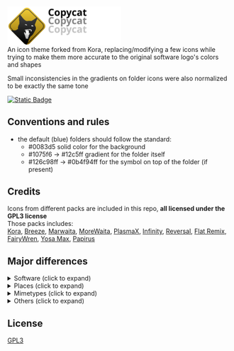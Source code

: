
<img src="./copycat_banner.svg" width="256" alt="Copycat" style="display: block;">
An icon theme forked from Kora, replacing/modifying a few icons while trying to make them more accurate to the original software logo's colors and shapes  
  
Small inconsistencies in the gradients on folder icons were also normalized to be exactly the same tone
  
[![Static Badge](https://img.shields.io/badge/tar.gz-download_icon_pack-yellow)](https://github.com/loofxtrt/copycat/releases/latest)  
## Conventions and rules  
- the default (blue) folders should follow the standard:
    - #0083d5 solid color for the background
    - #1075f6 -> #12c5ff gradient for the folder itself
    - #126c98ff -> #0b4f94ff for the symbol on top of the folder (if present)
  
## Credits
Icons from different packs are included in this repo, **all licensed under the GPL3 license**  
Those packs includes:  
[Kora](https://store.kde.org/p/1256209), [Breeze](https://github.com/KDE/breeze-icons), [Marwaita](https://www.gnome-look.org/p/1239855), [MoreWaita](https://www.gnome-look.org/p/2276064), [PlasmaX](https://www.gnome-look.org/p/1367155), [Infinity](https://www.gnome-look.org/p/2112373), [Reversal](https://www.gnome-look.org/p/1340791), [Flat Remix](https://store.kde.org/p/1012430), [FairyWren](https://www.gnome-look.org/p/1684521), [Yosa Max](https://www.gnome-look.org/p/1196255/), [Papirus](https://www.gnome-look.org/p/1166289/)  
  
## Major differences  
<?xml version="1.0" ?>
<details>
	<summary>Software (click to expand)</summary>
	<table border="1" width="100%">
		<tr>
			<th>Icon</th>
			<th>Source</th>
			<th>Changes</th>
		</tr>
		<tr>
			<td>
				<img src="./copycat/apps/scalable/blender.svg" width="24"/>
				 Blender
			</td>
			<td>original Blender SVG</td>
			<td>added a subtle gradient</td>
		</tr>
		<tr>
			<td>
				<img src="./copycat/apps/scalable/godot.svg" width="24"/>
				 Godot
			</td>
			<td>
				<a href="https://www.gnome-look.org/p/1367155" target="_blank">PlasmaX</a>
			</td>
			<td>edited SVG to make the tones match</td>
		</tr>
		<tr>
			<td>
				<img src="./copycat/apps/scalable/inkscape.svg" width="24"/>
				 Inkscape
			</td>
			<td>
				<a href="https://www.gnome-look.org/p/1367155" target="_blank">PlasmaX</a>
			</td>
			<td>edited SVG to make it darker</td>
		</tr>
		<tr>
			<td>
				<img src="./copycat/apps/scalable/krita.svg" width="24"/>
				 Krita
			</td>
			<td>
				<a href="https://www.gnome-look.org/p/1239855" target="_blank">Marwaita</a>
			</td>
			<td/>
		</tr>
		<tr>
			<td>
				<img src="./copycat/apps/scalable/spotify-client.svg" width="24"/>
				 Spotify
			</td>
			<td>
				<a href="https://www.gnome-look.org/p/1239855" target="_blank">Marwaita</a>
			</td>
			<td>added a subtle gradient</td>
		</tr>
		<tr>
			<td>
				<img src="./copycat/apps/scalable/discord.svg" width="24"/>
				 Discord
			</td>
			<td>
				<a href="https://store.kde.org/p/1256209" target="_blank">Kora</a>
			</td>
			<td>edited SVG to make the color closer to the official Discord burple</td>
		</tr>
		<tr>
			<td>
				<img src="./copycat/apps/scalable/discord-canary.svg" width="24"/>
				 Discord Canary
			</td>
			<td>
				<a href="https://store.kde.org/p/1256209" target="_blank">Kora</a>
			</td>
			<td>background shape changed to be like regular Discord</td>
		</tr>
		<tr>
			<td>
				<img src="./copycat/apps/scalable/discord-development.svg" width="24"/>
				 Discord Development
			</td>
			<td>
				<a href="https://store.kde.org/p/1256209" target="_blank">Kora</a>
			</td>
			<td>modified to match size and style of other Discord variants</td>
		</tr>
		<tr>
			<td>
				<img src="./copycat/apps/scalable/gimp.svg" width="24"/>
				 GIMP
			</td>
			<td>
				<a href="https://github.com/KDE/breeze-icons" target="_blank">Breeze</a>
			</td>
			<td>edited SVG to make it bigger</td>
		</tr>
		<tr>
			<td>
				<img src="./copycat/apps/scalable/steam.svg" width="24"/>
				 Steam
			</td>
			<td>
				<a href="https://www.gnome-look.org/p/1239855" target="_blank">Marwaita</a>
			</td>
			<td/>
		</tr>
		<tr>
			<td>
				<img src="./copycat/apps/scalable/obs.svg" width="24"/>
				 OBS
			</td>
			<td>
				<a href="https://store.kde.org/p/1256209" target="_blank">Kora</a>
			</td>
			<td>edited SVG to make it darker</td>
		</tr>
		<tr>
			<td>
				<img src="./copycat/apps/scalable/libresprite.svg" width="24"/>
				 Libresprite
			</td>
			<td>made from scratch</td>
			<td/>
		</tr>
		<tr>
			<td>
				<img src="./copycat/apps/scalable/aseprite.svg" width="24"/>
				 Aseprite
			</td>
			<td>made from scratch</td>
			<td/>
		</tr>
		<tr>
			<td>
				<img src="./copycat/apps/scalable/pureref.svg" width="24"/>
				 PureRef
			</td>
			<td>
				<a href="https://store.kde.org/p/1256209" target="_blank">Kora</a>
			</td>
			<td>edited SVG to make it darker</td>
		</tr>
		<tr>
			<td>
				<img src="./copycat/apps/scalable/sqlitebrowser.svg" width="24"/>
				 DB Browser for SQLite
			</td>
			<td>made from scratch</td>
			<td/>
		</tr>
		<tr>
			<td>
				<img src="./copycat/apps/scalable/audacity.svg" width="24"/>
				 Audacity
			</td>
			<td>
				based on 
				<a href="https://www.gnome-look.org/p/1340791" target="_blank">Reversal</a>
				, but made from scratch
			</td>
			<td>changed colors and shapes</td>
		</tr>
		<tr>
			<td>
				<img src="./copycat/apps/scalable/vscodium.svg" width="24"/>
				 VSCodium
			</td>
			<td>
				<a href="https://github.com/VSCodium/icons/blob/main/icons/linux/nobg/blue1/paulo22s.png">from VSCodium's repository</a>
			</td>
			<td/>
		</tr>
		<tr>
			<td>
				<img src="./copycat/apps/scalable/AppImageLauncher.svg" width="24"/>
				 AppImageLauncher
			</td>
			<td>
				<a href="https://store.kde.org/p/1012430" target="_blank">Flat Remix</a>
			</td>
			<td>modified colors and shapes</td>
		</tr>
		<tr>
			<td>
				<img src="./copycat/apps/scalable/android-studio.svg" width="24"/>
				 Android Studio
			</td>
			<td>
				<a href="https://www.gnome-look.org/p/1684521" target="_blank">FairyWren</a>
			</td>
			<td>adjusted colors</td>
		</tr>
		<tr>
			<td>
				<img src="./copycat/apps/scalable/android-studio-canary.svg" width="24"/>
				 Android Studio Canary
			</td>
			<td>
				<a href="https://www.gnome-look.org/p/1684521" target="_blank">FairyWren</a>
			</td>
			<td>adjusted colors</td>
		</tr>
		<tr>
			<td>
				<img src="./copycat/apps/scalable/btop.svg" width="24"/>
				 btop++
			</td>
			<td>
				partially from 
				<a href="https://store.kde.org/p/1256209" target="_blank">Kora</a>
			</td>
			<td>remade btop logo from scratch, used Kora's system monitor background, MoreWaita's btop color</td>
		</tr>
		<tr>
			<td>
				<img src="./copycat/apps/scalable/ark.svg" width="24"/>
				 Ark
			</td>
			<td>
				<a href="https://www.gnome-look.org/p/1196255/" target="_blank">Yosa Max</a>
			</td>
			<td>made the gradient more noticeable, rounded the corners and replaced the original zipper with Kora's zipper (from the application-x-sogouskin icon)</td>
		</tr>
		<tr>
			<td>
				<img src="./copycat/apps/scalable/appimagekit-github-desktop.svg" width="24"/>
				 GitHub Desktop
			</td>
			<td>
				<a href="https://store.kde.org/p/1256209" target="_blank">Kora</a>
			</td>
			<td>adjusted colors</td>
		</tr>
		<tr>
			<td>
				<img src="./copycat/apps/scalable/nl.hjdskes.gcolor3.svg" width="24"/>
				 Color Picker
			</td>
			<td>
				<a href="https://www.gnome-look.org/p/1239855" target="_blank">Marwaita</a>
				 and 
				<a href="https://www.gnome-look.org/p/1196255/" target="_blank">Yosa Max</a>
			</td>
			<td>used Marwaita's color picker background and Yosa Max drop symbol</td>
		</tr>
		<tr>
			<td>
				<img src="./copycat/apps/scalable/kvantum.svg" width="24"/>
				 Kvantum
			</td>
			<td>
				<a href="https://store.kde.org/p/1256209" target="_blank">Kora</a>
			</td>
			<td>switched the colors to Marwaita's Kvantum icon</td>
		</tr>
		<tr>
			<td>
				<img src="./copycat/apps/scalable/cmake.svg" width="24"/>
				 CMake
			</td>
			<td>
				<a href="https://store.kde.org/p/1256209" target="_blank">Kora</a>
			</td>
			<td>removed background and added gradients</td>
		</tr>
		<tr>
			<td>
				<img src="./copycat/apps/scalable/grapejuice-roblox-player.svg" width="24"/>
				 Roblox
			</td>
			<td>made from scratch</td>
			<td/>
		</tr>
		<tr>
			<td>
				<img src="./copycat/apps/scalable/org.vinegarhq.Vinegar.studio.svg" width="24"/>
				 Roblox Studio
			</td>
			<td>made from scratch</td>
			<td/>
		</tr>
		<tr>
			<td>
				<img src="./copycat/apps/scalable/org.vinegarhq.Vinegar.svg" width="24"/>
				 Vinegar
			</td>
			<td>
				made from scratch, then added 
				<a href="https://www.svgrepo.com/svg/443560/brand-winehq">this SVG</a>
				 on top of it
			</td>
			<td/>
		</tr>
		<tr>
			<td>
				<img src="./copycat/apps/scalable/org.vinegarhq.Sober.svg" width="24"/>
				 Sober
			</td>
			<td>made from scratch</td>
			<td/>
		</tr>
		<tr>
			<td>
				<img src="./copycat/apps/scalable/java21-openjdk.svg" width="24"/>
				 OpenJDK Java 21 Shell
			</td>
			<td>
				<a href="https://store.kde.org/p/1256209" target="_blank">Kora</a>
			</td>
			<td/>
		</tr>
		<tr>
			<td>
				<img src="./copycat/apps/scalable/minecraft.svg" width="24"/>
				 Minecraft
			</td>
			<td>made from scratch</td>
			<td/>
		</tr>
		<tr>
			<td>
				<img src="./copycat/apps/scalable/com.kristianduske.TrenchBroom.svg" width="24"/>
				 Trenchbroom
			</td>
			<td>made from scratch</td>
			<td/>
		</tr>
		<tr>
			<td>
				<img src="./copycat/apps/scalable/librewolf.svg" width="24"/>
				 Librewolf
			</td>
			<td>
				vectorized version of 
				<a href="https://www.reddit.com/r/LibreWolf/comments/t9c84n/icon_update/">this Reddit post</a>
			</td>
			<td/>
		</tr>
		<tr>
			<td>
				<img src="./copycat/apps/scalable/AnimeEffects.svg" width="24"/>
				 AnimeEffects
			</td>
			<td>
				vectorized version based on 
				<a href="https://github.com/AnimeEffectsDevs/AnimeEffects">AnimeEffects repository</a>
			</td>
			<td/>
		</tr>
		<tr>
			<td>
				<img src="./copycat/apps/scalable/protoncalendar.svg" width="24"/>
				 Proton Calendar
			</td>
			<td>removed background to match other Proton applications</td>
			<td/>
		</tr>
	</table>
</details>
<?xml version="1.0" ?>
<details>
	<summary>Places (click to expand)</summary>
	<table border="1" width="100%">
		<tr>
			<th>Icon</th>
			<th>Source</th>
			<th>Changes</th>
		</tr>
		<tr>
			<td>
				<img src="./copycat/places/scalable/user-desktop.svg" width="24"/>
				 Desktop
			</td>
			<td>
				<a href="https://store.kde.org/p/1256209" target="_blank">Kora</a>
			</td>
			<td>added a taskbar and icons</td>
		</tr>
		<tr>
			<td>
				<img src="./copycat/places/scalable/folder-documents.svg" width="24"/>
				 Documents
			</td>
			<td>
				<a href="https://store.kde.org/p/1256209" target="_blank">Kora</a>
			</td>
			<td>added Kora's clip icon to it</td>
		</tr>
		<tr>
			<td>
				<img src="./copycat/places/scalable/folder-music.svg" width="24"/>
				 Music
			</td>
			<td>
				<a href="https://store.kde.org/p/1256209" target="_blank">Kora</a>
			</td>
			<td>normalized gradient</td>
		</tr>
		<tr>
			<td>
				<img src="./copycat/places/scalable/folder-music-open.svg" width="24"/>
				 Music (open)
			</td>
			<td>
				<a href="https://store.kde.org/p/1256209" target="_blank">Kora</a>
			</td>
			<td>normalized gradient</td>
		</tr>
		<tr>
			<td>
				<img src="./copycat/places/scalable/folder-pictures.svg" width="24"/>
				 Pictures
			</td>
			<td>
				<a href="https://store.kde.org/p/1256209" target="_blank">Kora</a>
			</td>
			<td>normalized gradient</td>
		</tr>
		<tr>
			<td>
				<img src="./copycat/places/scalable/folder-pictures-open.svg" width="24"/>
				 Pictures (open)
			</td>
			<td>
				<a href="https://store.kde.org/p/1256209" target="_blank">Kora</a>
			</td>
			<td>normalized gradient</td>
		</tr>
		<tr>
			<td>
				<img src="./copycat/places/scalable/folder-videos.svg" width="24"/>
				 Videos
			</td>
			<td>
				<a href="https://store.kde.org/p/1256209" target="_blank">Kora</a>
			</td>
			<td>changed icon to a play button and added details</td>
		</tr>
		<tr>
			<td>
				<img src="./copycat/places/scalable/folder-publicshare.svg" width="24"/>
				 Public
			</td>
			<td>
				<a href="https://store.kde.org/p/1256209" target="_blank">Kora</a>
				 and 
				<a href="https://www.svgrepo.com/svg/451439/walking">this stickman</a>
			</td>
			<td>changed the symbol to a stickman from SVG Repo</td>
		</tr>
		<tr>
			<td>
				<img src="./copycat/places/scalable/folder-publicshare-open.svg" width="24"/>
				 Public (open)
			</td>
			<td>
				<a href="https://store.kde.org/p/1256209" target="_blank">Kora</a>
			</td>
			<td>same as above</td>
		</tr>
		<tr>
			<td>
				<img src="./copycat/places/scalable/user-share.svg" width="24"/>
				 User share
			</td>
			<td>
				<a href="https://store.kde.org/p/1256209" target="_blank">Kora</a>
			</td>
			<td>changed the symbol color from white to dark blue to match other folder icons</td>
		</tr>
		<tr>
			<td>
				<img src="./copycat/places/scalable/folder-books.svg" width="24"/>
				 Books
			</td>
			<td>
				<a href="https://store.kde.org/p/1256209" target="_blank">Kora</a>
			</td>
			<td>normalized gradient</td>
		</tr>
		<tr>
			<td>
				<img src="./copycat/places/scalable/folder-wine.svg" width="24"/>
				 Wine
			</td>
			<td>
				<a href="https://store.kde.org/p/1256209" target="_blank">Kora</a>
			</td>
			<td>normalized gradient</td>
		</tr>
		<tr>
			<td>
				<img src="./copycat/places/scalable/folder-html.svg" width="24"/>
				 HTML
			</td>
			<td>
				<a href="https://store.kde.org/p/1256209" target="_blank">Kora</a>
			</td>
			<td>normalized gradient</td>
		</tr>
		<tr>
			<td>
				<img src="./copycat/places/scalable/folder-locked.svg" width="24"/>
				 Locked
			</td>
			<td>
				<a href="https://store.kde.org/p/1256209" target="_blank">Kora</a>
			</td>
			<td>normalized gradient</td>
		</tr>
		<tr>
			<td>
				<img src="./copycat/places/scalable/folder-unlocked.svg" width="24"/>
				 Unlocked
			</td>
			<td>
				<a href="https://store.kde.org/p/1256209" target="_blank">Kora</a>
			</td>
			<td>normalized gradient</td>
		</tr>
		<tr>
			<td>
				<img src="./copycat/places/scalable/folder-3dprint.svg" width="24"/>
				 3DPrint
			</td>
			<td>
				<a href="https://store.kde.org/p/1256209" target="_blank">Kora</a>
			</td>
			<td>normalized gradient</td>
		</tr>
		<tr>
			<td>
				<img src="./copycat/places/scalable/folder-add.svg" width="24"/>
				 Add
			</td>
			<td>
				<a href="https://store.kde.org/p/1256209" target="_blank">Kora</a>
			</td>
			<td>normalized gradient</td>
		</tr>
		<tr>
			<td>
				<img src="./copycat/places/scalable/folder-android.svg" width="24"/>
				 Android
			</td>
			<td>
				<a href="https://store.kde.org/p/1256209" target="_blank">Kora</a>
			</td>
			<td>normalized gradient</td>
		</tr>
		<tr>
			<td>
				<img src="./copycat/places/scalable/folder-applications.svg" width="24"/>
				 Applications
			</td>
			<td>
				<a href="https://store.kde.org/p/1256209" target="_blank">Kora</a>
			</td>
			<td>normalized gradient</td>
		</tr>
		<tr>
			<td>
				<img src="./copycat/places/scalable/folder-arduino.svg" width="24"/>
				 Arduino
			</td>
			<td>
				<a href="https://store.kde.org/p/1256209" target="_blank">Kora</a>
			</td>
			<td>normalized gradient</td>
		</tr>
		<tr>
			<td>
				<img src="./copycat/places/scalable/folder-backup.svg" width="24"/>
				 Backup
			</td>
			<td>
				<a href="https://store.kde.org/p/1256209" target="_blank">Kora</a>
			</td>
			<td>normalized gradient</td>
		</tr>
		<tr>
			<td>
				<img src="./copycat/places/scalable/folder-cd.svg" width="24"/>
				 CD
			</td>
			<td>
				<a href="https://store.kde.org/p/1256209" target="_blank">Kora</a>
			</td>
			<td>normalized gradient</td>
		</tr>
		<tr>
			<td>
				<img src="./copycat/places/scalable/folder-copy-cloud.svg" width="24"/>
				 Copy Cloud
			</td>
			<td>
				<a href="https://store.kde.org/p/1256209" target="_blank">Kora</a>
			</td>
			<td>normalized gradient</td>
		</tr>
		<tr>
			<td>
				<img src="./copycat/places/scalable/folder-development.svg" width="24"/>
				 Development
			</td>
			<td>
				<a href="https://store.kde.org/p/1256209" target="_blank">Kora</a>
			</td>
			<td>normalized gradient</td>
		</tr>
		<tr>
			<td>
				<img src="./copycat/places/scalable/folder-dropbox.svg" width="24"/>
				 Dropbox
			</td>
			<td>
				<a href="https://store.kde.org/p/1256209" target="_blank">Kora</a>
			</td>
			<td>normalized gradient</td>
		</tr>
		<tr>
			<td>
				<img src="./copycat/places/scalable/folder-favorites.svg" width="24"/>
				 Favorites
			</td>
			<td>
				<a href="https://store.kde.org/p/1256209" target="_blank">Kora</a>
			</td>
			<td>normalized gradient</td>
		</tr>
		<tr>
			<td>
				<img src="./copycat/places/scalable/folder-gdrive.svg" width="24"/>
				 GDrive
			</td>
			<td>
				<a href="https://store.kde.org/p/1256209" target="_blank">Kora</a>
			</td>
			<td>normalized gradient</td>
		</tr>
		<tr>
			<td>
				<img src="./copycat/places/scalable/folder-go.svg" width="24"/>
				 Go
			</td>
			<td>
				<a href="https://store.kde.org/p/1256209" target="_blank">Kora</a>
			</td>
			<td>normalized gradient</td>
		</tr>
		<tr>
			<td>
				<img src="./copycat/places/scalable/folder-image-people.svg" width="24"/>
				 Image people
			</td>
			<td>
				<a href="https://store.kde.org/p/1256209" target="_blank">Kora</a>
			</td>
			<td>normalized gradient</td>
		</tr>
		<tr>
			<td>
				<img src="./copycat/places/scalable/folder-kde.svg" width="24"/>
				 KDE
			</td>
			<td>
				<a href="https://store.kde.org/p/1256209" target="_blank">Kora</a>
			</td>
			<td>normalized gradient</td>
		</tr>
		<tr>
			<td>
				<img src="./copycat/places/scalable/folder-linux.svg" width="24"/>
				 Linux
			</td>
			<td>
				<a href="https://store.kde.org/p/1256209" target="_blank">Kora</a>
			</td>
			<td>normalized gradient</td>
		</tr>
		<tr>
			<td>
				<img src="./copycat/places/scalable/folder-megasync.svg" width="24"/>
				 Megasync
			</td>
			<td>
				<a href="https://store.kde.org/p/1256209" target="_blank">Kora</a>
			</td>
			<td>normalized gradient</td>
		</tr>
		<tr>
			<td>
				<img src="./copycat/places/scalable/folder-nextcloud.svg" width="24"/>
				 Nextcloud
			</td>
			<td>
				<a href="https://store.kde.org/p/1256209" target="_blank">Kora</a>
			</td>
			<td>normalized gradient</td>
		</tr>
		<tr>
			<td>
				<img src="./copycat/places/scalable/folder-owncloud.svg" width="24"/>
				 Owncloud
			</td>
			<td>
				<a href="https://store.kde.org/p/1256209" target="_blank">Kora</a>
				 and 
				<a href="https://www.gnome-look.org/p/1166289/" target="_blank">Papirus</a>
			</td>
			<td>normalized gradient and replaced Kora's symbol with Papirus' Owncloud symbol instead</td>
		</tr>
		<tr>
			<td>
				<img src="./copycat/places/scalable/folder-projects.svg" width="24"/>
				 Projects
			</td>
			<td>
				<a href="https://store.kde.org/p/1256209" target="_blank">Kora</a>
			</td>
			<td>normalized gradient</td>
		</tr>
		<tr>
			<td>
				<img src="./copycat/places/scalable/folder-recent.svg" width="24"/>
				 Recent
			</td>
			<td>
				<a href="https://store.kde.org/p/1256209" target="_blank">Kora</a>
			</td>
			<td>normalized gradient and converted the symbol to a SVG path</td>
		</tr>
		<tr>
			<td>
				<img src="./copycat/places/scalable/folder-root.svg" width="24"/>
				 Root
			</td>
			<td>
				<a href="https://store.kde.org/p/1256209" target="_blank">Kora</a>
			</td>
			<td>normalized gradient</td>
		</tr>
		<tr>
			<td>
				<img src="./copycat/places/scalable/folder-saved-search.svg" width="24"/>
				 Saved search
			</td>
			<td>
				<a href="https://store.kde.org/p/1256209" target="_blank">Kora</a>
			</td>
			<td>normalized gradient</td>
		</tr>
		<tr>
			<td>
				<img src="./copycat/places/scalable/folder-script.svg" width="24"/>
				 Script
			</td>
			<td>
				<a href="https://store.kde.org/p/1256209" target="_blank">Kora</a>
			</td>
			<td>normalized gradient</td>
		</tr>
		<tr>
			<td>
				<img src="./copycat/places/scalable/folder-snap.svg" width="24"/>
				 Snap
			</td>
			<td>
				<a href="https://store.kde.org/p/1256209" target="_blank">Kora</a>
			</td>
			<td>normalized gradient</td>
		</tr>
		<tr>
			<td>
				<img src="./copycat/places/scalable/folder-sync.svg" width="24"/>
				 Sync
			</td>
			<td>
				<a href="https://store.kde.org/p/1256209" target="_blank">Kora</a>
			</td>
			<td>normalized gradient</td>
		</tr>
		<tr>
			<td>
				<img src="./copycat/places/scalable/folder-syncthing.svg" width="24"/>
				 Syncthing
			</td>
			<td>
				<a href="https://store.kde.org/p/1256209" target="_blank">Kora</a>
			</td>
			<td>normalized gradient</td>
		</tr>
		<tr>
			<td>
				<img src="./copycat/places/scalable/folder-system.svg" width="24"/>
				 System
			</td>
			<td>
				<a href="https://store.kde.org/p/1256209" target="_blank">Kora</a>
			</td>
			<td>normalized gradient</td>
		</tr>
		<tr>
			<td>
				<img src="./copycat/places/scalable/folder-vbox.svg" width="24"/>
				 VBox
			</td>
			<td>
				<a href="https://store.kde.org/p/1256209" target="_blank">Kora</a>
			</td>
			<td>normalized gradient and converted the symbol to a SVG path</td>
		</tr>
	</table>
</details>
<?xml version="1.0" ?>
<details>
	<summary>Mimetypes (click to expand)</summary>
	<table border="1" width="100%">
		<tr>
			<th>Icon</th>
			<th>Source</th>
			<th>Changes</th>
		</tr>
		<tr>
			<td>
				<img src="./copycat/mimetypes/scalable/zip.svg" width="24"/>
				 Zipped
			</td>
			<td>
				<a href="https://store.kde.org/p/1256209" target="_blank">Kora</a>
			</td>
			<td>fused the original zip icon with application-x-sogouskin.svg, and adjusted colors to match Ark</td>
		</tr>
		<tr>
			<td>
				<img src="./copycat/mimetypes/scalable/text-x-kotlin.svg" width="24"/>
				 Kotlin
			</td>
			<td>
				<a href="https://store.kde.org/p/1256209" target="_blank">Kora</a>
				 and 
				<a href="https://commons.wikimedia.org/wiki/File:Kotlin_icon_(2021-present).svg">Wikimedia</a>
			</td>
			<td>updated the symbol to the new Kotlin logo and applied the colors of its gradient</td>
		</tr>
		<tr>
			<td>
				<img src="./copycat/mimetypes/scalable/text-rust.svg" width="24"/>
				 Rust
			</td>
			<td>
				<a href="https://store.kde.org/p/1256209" target="_blank">Kora</a>
				 and 
				<a href="https://commons.wikimedia.org/wiki/File:Kotlin_icon_(2021-present).svg">the original Rust SVG</a>
			</td>
			<td>changed the 'RS' text to the Rust symbol (without the gear)</td>
		</tr>
	</table>
</details>
<?xml version="1.0" ?>
<details>
	<summary>Others (click to expand)</summary>
	<table border="1" width="100%">
		<tr>
			<th>Icon</th>
			<th>Source</th>
			<th>Changes</th>
		</tr>
		<tr>
			<td>
				<img src="./copycat/apps/scalable/systemsettings.svg" width="24"/>
				 Settings
			</td>
			<td>
				<a href="https://www.gnome-look.org/p/2112373" target="_blank">Infinity</a>
				 and 
				<a href="https://www.gnome-look.org/p/1340791" target="_blank">Reversal</a>
			</td>
			<td>remade based on a fusion of Infinity's + Reversal' gear icon</td>
		</tr>
		<tr>
			<td>
				<img src="./copycat/apps/scalable/endeavouros.svg" width="24"/>
				 EndeavourOS
			</td>
			<td>original EndeavourOS SVG</td>
			<td/>
		</tr>
	</table>
</details>

## License
[GPL3](https://www.gnu.org/licenses/gpl-3.0-standalone.html)

